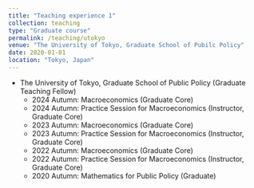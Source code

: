 ```yaml
---
title: "Teaching experience 1"
collection: teaching
type: "Graduate course"
permalink: /teaching/utokyo
venue: "The University of Tokyo, Graduate School of Pubilc Policy"
date: 2020-01-01
location: "Tokyo, Japan"
---
```


* The University of Tokyo, Graduate School of Public Policy (Graduate Teaching Fellow)
  * 2024 Autumn: Macroeconomics (Graduate Core)
  * 2024 Autumn: Practice Session for Macroeconomics (Instructor, Graduate Core)
  * 2023 Autumn: Macroeconomics (Graduate Core)
  * 2023 Autumn: Practice Session for Macroeconomics (Instructor, Graduate Core)
  * 2022 Autumn: Macroeconomics (Graduate Core)
  * 2022 Autumn: Practice Session for Macroeconomics (Instructor, Graduate Core)
  * 2020 Autumn: Mathematics for Public Policy (Graduate)
